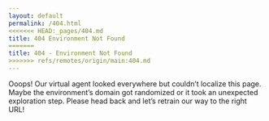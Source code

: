 ```yaml
---
layout: default
permalink: /404.html
<<<<<<< HEAD:_pages/404.md
title: 404 Environment Not Found
=======
title: 404 - Environment Not Found
>>>>>>> refs/remotes/origin/main:404.md
---
```


Ooops!
Our virtual agent looked everywhere but couldn’t localize this page. Maybe the environment’s domain got randomized or it took an unexpected exploration step. Please head back and let’s retrain our way to the right URL!
